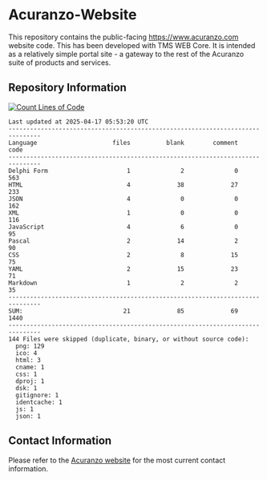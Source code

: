 # Acuranzo-Website
This repository contains the public-facing https://www.acuranzo.com website code. This has been developed with TMS WEB Core. It is intended as a relatively simple portal site - a gateway to the rest of the Acuranzo suite of products and services. 

## Repository Information
[![Count Lines of Code](https://github.com/lanboss-ltd/Acuranzo-Website/actions/workflows/main.yml/badge.svg)](https://github.com/lanboss-ltd/Acuranzo-Website/actions/workflows/main.yml)
<!--CLOC-START -->
```
Last updated at 2025-04-17 05:53:20 UTC
-------------------------------------------------------------------------------
Language                     files          blank        comment           code
-------------------------------------------------------------------------------
Delphi Form                      1              2              0            563
HTML                             4             38             27            233
JSON                             4              0              0            162
XML                              1              0              0            116
JavaScript                       4              6              0             95
Pascal                           2             14              2             90
CSS                              2              8             15             75
YAML                             2             15             23             71
Markdown                         1              2              2             35
-------------------------------------------------------------------------------
SUM:                            21             85             69           1440
-------------------------------------------------------------------------------
144 Files were skipped (duplicate, binary, or without source code):
  png: 129
  ico: 4
  html: 3
  cname: 1
  css: 1
  dproj: 1
  dsk: 1
  gitignore: 1
  identcache: 1
  js: 1
  json: 1
```
<!--CLOC-END-->

## Contact Information
Please refer to the [Acuranzo website](https://www.acuranzo.com) for the most current contact information.
